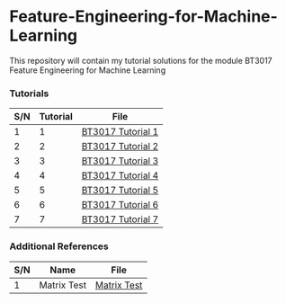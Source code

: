 # Feature-Engineering-for-Machine-Learning
This repository will contain my tutorial solutions for the module BT3017 Feature Engineering for Machine Learning


### Tutorials 

| S/N | Tutorial | File 											|
| --- | ---			| --- 					 				 		|
| 1   | 1			| [BT3017 Tutorial 1](./BT3017%20Tutorial%201.ipynb) |
| 2   | 2			| [BT3017 Tutorial 2](./BT3017%20Tutorial%202.ipynb) |
| 3   | 3			| [BT3017 Tutorial 3](./BT3017%20Tutorial%203.ipynb) |
| 4   | 4			| [BT3017 Tutorial 4](./BT3017%20Tutorial%204.ipynb) |
| 5   | 5			| [BT3017 Tutorial 5](./BT3017%20Tutorial%205.ipynb) |
| 6   | 6			| [BT3017 Tutorial 6](./BT3017%20Tutorial%206.ipynb) |
| 7   | 7			| [BT3017 Tutorial 7](./BT3017%20Tutorial%207.ipynb) |

### Additional References
| S/N | Name 		| File 											|
| --- | ---			| --- 					 				 		|
| 1   | Matrix Test	| [Matrix Test](./Matrix%20Test.ipynb) 			|
